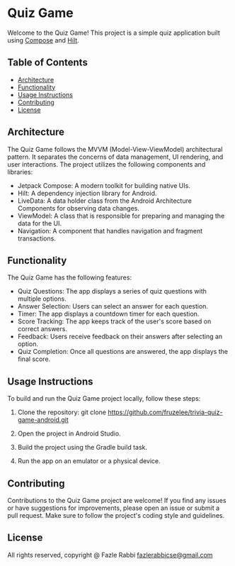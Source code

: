 # Quiz Game

Welcome to the Quiz Game! This project is a simple quiz application built using [Compose](https://developer.android.com/jetpack/compose) and [Hilt](https://developer.android.com/training/dependency-injection/hilt-android).

## Table of Contents

- [Architecture](#architecture)
- [Functionality](#functionality)
- [Usage Instructions](#usage-instructions)
- [Contributing](#contributing)
- [License](#license)

## Architecture

The Quiz Game follows the MVVM (Model-View-ViewModel) architectural pattern. It separates the concerns of data management, UI rendering, and user interactions. The project utilizes the following components and libraries:

- Jetpack Compose: A modern toolkit for building native UIs.
- Hilt: A dependency injection library for Android.
- LiveData: A data holder class from the Android Architecture Components for observing data changes.
- ViewModel: A class that is responsible for preparing and managing the data for the UI.
- Navigation: A component that handles navigation and fragment transactions.

## Functionality

The Quiz Game has the following features:

- Quiz Questions: The app displays a series of quiz questions with multiple options.
- Answer Selection: Users can select an answer for each question.
- Timer: The app displays a countdown timer for each question.
- Score Tracking: The app keeps track of the user's score based on correct answers.
- Feedback: Users receive feedback on their answers after selecting an option.
- Quiz Completion: Once all questions are answered, the app displays the final score.

## Usage Instructions

To build and run the Quiz Game project locally, follow these steps:

1. Clone the repository: git clone https://github.com/fruzelee/trivia-quiz-game-android.git

2. Open the project in Android Studio.

3. Build the project using the Gradle build task.

4. Run the app on an emulator or a physical device.

## Contributing

Contributions to the Quiz Game project are welcome! If you find any issues or have suggestions for improvements, please open an issue or submit a pull request. Make sure to follow the project's coding style and guidelines.

## License

All rights reserved,
copyright @ Fazle Rabbi
fazlerabbicse@gmail.com